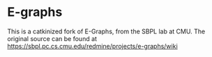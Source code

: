 # E-graphs

This is a catkinized fork of E-Graphs, from the SBPL lab at CMU. The original
source can be found at https://sbpl.pc.cs.cmu.edu/redmine/projects/e-graphs/wiki
